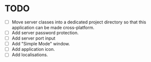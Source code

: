 # TODO

- [ ] Move server classes into a dedicated project directory so that this application can be made cross-platform.
- [ ] Add server password protection.
- [ ] Add server port input
- [ ] Add "Simple Mode" window.
- [ ] Add application icon.
- [ ] Add localisations.
